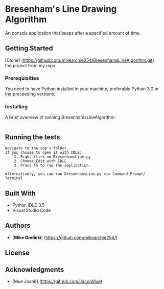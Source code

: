 # Bresenham's Line Drawing Algorithm
An console application that beeps after a specified amount of time. 

## Getting Started

[Clone] (https://github.com/mikearchie254/BresenhamsLineAlgorithm.git) the project from my repo. 

### Prerequisities

You need to have Python installed in your machine, preferably Python 3.0 or the preceeding versions. 

### Installing

A brief overview of running BresenhamsLineAlgorithm:

```

```

## Running the tests

```
Navigate to the app's folder.
If you choose to open it with IDLE:
    1. Right click on BresenhamsLine.py
    2. Choose Edit with IDLE
    3. Press F5 to run the application.

Alternatively, you can run BresenhamsLine.py via Command Prompt/ Terminal

```

## Built With

* Python IDLE 3.5
* Visual Studio Code

## Authors

* [**Mike Ondieki**] (https://github.com/mikearchie254/)


## License


## Acknowledgments

* [Mue Jacob] (https://github.com/JacobMue)

